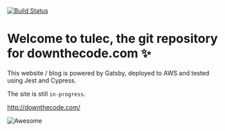 [![Build Status](https://travis-ci.com/RajaBellebon/tulec.svg?branch=master)](https://travis-ci.com/RajaBellebon/tulec)

# Welcome to tulec, the git repository for downthecode.com :sparkles:

This website / blog is powered by Gatsby, deployed to AWS and tested using Jest and Cypress.

The site is still `in-progress`.

http://downthecode.com/

![Awesome](/awesome.gif)

